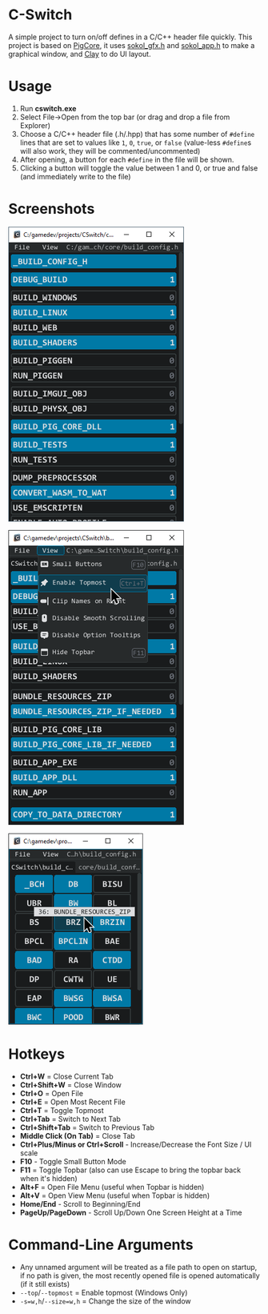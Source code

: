 # C-Switch
A simple project to turn on/off defines in a C/C++ header file quickly. This project is based on [PigCore](https://github.com/PiggybankStudios/PigCore), it uses [sokol_gfx.h](https://github.com/floooh/sokol/blob/master/sokol_gfx.h) and [sokol_app.h](https://github.com/floooh/sokol/blob/master/sokol_app.h) to make a graphical window, and [Clay](https://github.com/nicbarker/clay) to do UI layout.

# Usage
1. Run **cswitch.exe**
2. Select File->Open from the top bar (or drag and drop a file from Explorer)
3. Choose a C/C++ header file (.h/.hpp) that has some number of `#define` lines that are set to values like `1`, `0`, `true`, or `false` (value-less `#define`s will also work, they will be commented/uncommented)
4. After opening, a button for each `#define` in the file will be shown.
5. Clicking a button will toggle the value between 1 and 0, or true and false (and immediately write to the file)

# Screenshots
![Screenshot 1](/_media/screenshot8.png)

![Screenshot 2](/_media/screenshot7.png)

![Screenshot 3](/_media/screenshot6.png)

# Hotkeys
- **Ctrl+W** = Close Current Tab
- **Ctrl+Shift+W** = Close Window
- **Ctrl+O** = Open File
- **Ctrl+E** = Open Most Recent File
- **Ctrl+T** = Toggle Topmost
- **Ctrl+Tab** = Switch to Next Tab
- **Ctrl+Shift+Tab** = Switch to Previous Tab
- **Middle Click (On Tab)** = Close Tab
- **Ctrl+Plus/Minus or Ctrl+Scroll** - Increase/Decrease the Font Size / UI scale
- **F10** - Toggle Small Button Mode
- **F11** = Toggle Topbar (also can use Escape to bring the topbar back when it's hidden)
- **Alt+F** = Open File Menu (useful when Topbar is hidden)
- **Alt+V** = Open View Menu (useful when Topbar is hidden)
- **Home/End** - Scroll to Beginning/End
- **PageUp/PageDown** - Scroll Up/Down One Screen Height at a Time

# Command-Line Arguments
- Any unnamed argument will be treated as a file path to open on startup, if no path is given, the most recently opened file is opened automatically (if it still exists)
- `--top`/`--topmost` = Enable topmost (Windows Only)
- `-s=w,h`/`--size=w,h` = Change the size of the window
